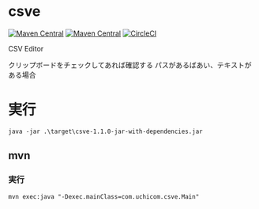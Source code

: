 csve
=================


[![Maven Central](https://img.shields.io/maven-central/v/com.uchicom/csve.svg)](http://search.maven.org/#search|ga|1|com.uchicom.csve)
[![Maven Central](https://img.shields.io/github/license/uchicom/csve.svg)](http://www.apache.org/licenses/LICENSE-2.0.txt)
[![CircleCI](https://circleci.com/gh/uchicom/csve.svg?style=shield)](https://circleci.com/gh/uchicom/csve)

CSV Editor

クリップボードをチェックしてあれば確認する
パスがあるばあい、テキストがある場合

# 実行
```
java -jar .\target\csve-1.1.0-jar-with-dependencies.jar 
```

## mvn
### 実行
```
mvn exec:java "-Dexec.mainClass=com.uchicom.csve.Main"
```
